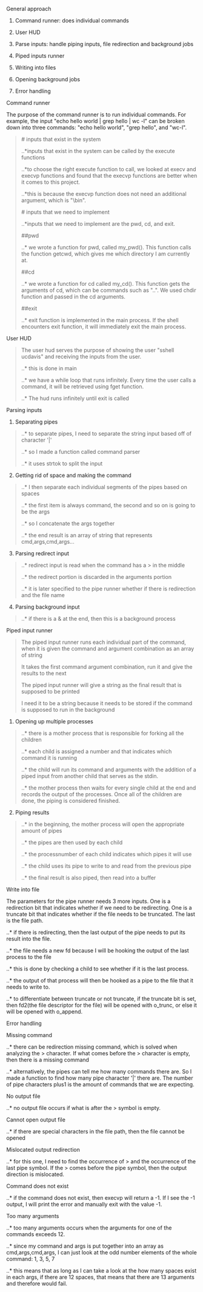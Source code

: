 General approach

1.  Command runner: does individual commands

2.  User HUD

3.  Parse inputs: handle piping inputs, file redirection and background
    jobs

4.  Piped inputs runner

5.  Writing into files

6.  Opening background jobs

7.  Error handling

Command runner

The purpose of the command runner is to run individual commands. For
example, the input "echo hello world \| grep hello \| wc -l" can be
broken down into three commands: "echo hello world", "grep hello", and
"wc-l".

> \# inputs that exist in the system
>
> ..\*inputs that exist in the system can be called by the execute
> functions
>
> ..\*to choose the right execute function to call, we looked at execv
> and execvp functions and found that the execvp functions are better
> when it comes to this project.
>
> ..\*this is because the execvp function does not need an additional
> argument, which is "\\bin".
>
> \# inputs that we need to implement
>
> ..\*inputs that we need to implement are the pwd, cd, and exit.
>
> ##pwd
>
> ..\* we wrote a function for pwd, called my_pwd(). This function calls
> the function getcwd, which gives me which directory I am currently at.
>
> ##cd
>
> ..\* we wrote a function for cd called my_cd(). This function gets the
> arguments of cd, which can be commands such as "..". We used chdir
> function and passed in the cd arguments.
>
> ##exit
>
> ..\* exit function is implemented in the main process. If the shell
> encounters exit function, it will immediately exit the main process.

User HUD

> The user hud serves the purpose of showing the user "sshell ucdavis"
> and receiving the inputs from the user.
>
> ..\* this is done in main
>
> ..\* we have a while loop that runs infinitely. Every time the user
> calls a command, it will be retrieved using fget function.
>
> ..\* The hud runs infinitely until exit is called

Parsing inputs

1.  Separating pipes

> ..\* to separate pipes, I need to separate the string input based off
> of character '\|'
>
> ..\* so I made a function called command parser
>
> ..\* it uses strtok to split the input

2.  Getting rid of space and making the command

> ..\* I then separate each individual segments of the pipes based on
> spaces
>
> ..\* the first item is always command, the second and so on is going
> to be the args
>
> ..\* so I concatenate the args together
>
> ..\* the end result is an array of string that represents
> cmd,args,cmd,args...

3.  Parsing redirect input

> ..\* redirect input is read when the command has a \> in the middle
>
> ..\* the redirect portion is discarded in the arguments portion
>
> ..\* it is later specified to the pipe runner whether if there is
> redirection and the file name

4.  Parsing background input

> ..\* if there is a & at the end, then this is a background process

Piped input runner

> The piped input runner runs each individual part of the command, when
> it is given the command and argument combination as an array of string
>
> It takes the first command argument combination, run it and give the
> results to the next
>
> The piped input runner will give a string as the final result that is
> supposed to be printed
>
> I need it to be a string because it needs to be stored if the command
> is supposed to run in the background

1.  Opening up multiple processes

> ..\* there is a mother process that is responsible for forking all the
> children
>
> ..\* each child is assigned a number and that indicates which command
> it is running
>
> ..\* the child will run its command and arguments with the addition of
> a piped input from another child that serves as the stdin.
>
> ..\* the mother process then waits for every single child at the end
> and records the output of the processes. Once all of the children are
> done, the piping is considered finished.

2.  Piping results

> ..\* in the beginning, the mother process will open the appropriate
> amount of pipes
>
> ..\* the pipes are then used by each child
>
> ..\* the processnumber of each child indicates which pipes it will use
>
> ..\* the child uses its pipe to write to and read from the previous
> pipe
>
> ..\* the final result is also piped, then read into a buffer

Write into file

The parameters for the pipe runner needs 3 more inputs. One is a
redirection bit that indicates whether if we need to be redirecting. One
is a truncate bit that indicates whether if the file needs to be
truncated. The last is the file path.

..\* if there is redirecting, then the last output of the pipe needs to
put its result into the file.

..\* the file needs a new fd because I will be hooking the output of the
last process to the file

..\* this is done by checking a child to see whether if it is the last
process.

..\* the output of that process will then be hooked as a pipe to the
file that it needs to write to.

..\* to differentiate between truncate or not truncate, if the truncate
bit is set, then fd2(the file descriptor for the file) will be opened
with o_trunc, or else it will be opened with o_append.

Error handling

Missing command

..\* there can be redirection missing command, which is solved when
analyzing the \> character. If what comes before the \> character is
empty, then there is a missing command

..\* alternatively, the pipes can tell me how many commands there are.
So I made a function to find how many pipe character '\|' there are. The
number of pipe characters plus1 is the amount of commands that we are
expecting.

No output file

..\* no output file occurs if what is after the \> symbol is empty.

Cannot open output file

..\* if there are special characters in the file path, then the file
cannot be opened

Mislocated output redirection

..\* for this one, I need to find the occurrence of \> and the
occurrence of the last pipe symbol. If the \> comes before the pipe
symbol, then the output direction is mislocated.

Command does not exist

..\* if the command does not exist, then execvp will return a -1. If I
see the -1 output, I will print the error and manually exit with the
value -1.

Too many arguments

..\* too many arguments occurs when the arguments for one of the
commands exceeds 12.

..\* since my command and args is put together into an array as
cmd,args,cmd,args, I can just look at the odd number elements of the
whole command: 1, 3, 5, 7

..\* this means that as long as I can take a look at the how many spaces
exist in each args, if there are 12 spaces, that means that there are 13
arguments and therefore would fail.
